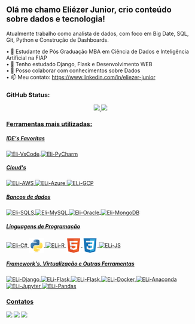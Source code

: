## Olá me chamo Eliézer Junior, crio conteúdo sobre dados e tecnologia!

Atualmente trabalho como analista de dados, com foco em Big Date, SQL, Git, Python e Construção de Dashboards.

• 🔭 Estudante de Pós Graduação MBA em Ciência de Dados e Inteligência Artificial na FIAP </br>
• 🌱 Tenho estudado Django, Flask e Desenvolvimento WEB </br>
• 🤔 Posso colaborar com conhecimentos sobre Dados </br>
• 📫 Meu contato: https://www.linkedin.com/in/eliezer-junior

### GitHub Status:
<div align="center">
  <a href="https://github.com/ersjunior">
  <img height="220em" src="https://github-readme-stats.vercel.app/api?username=ersjunior&show_icons=true&theme=github_dark&include_all_commits=true&count_private=true"/>
  <img height="220em" src="https://github-readme-stats.vercel.app/api/top-langs/?username=ersjunior&layout=compact&langs_count=7&theme=github_dark"/>
</div>

### Ferramentas mais utilizadas:
<div style="display: inline_block">

##### IDE's Favoritas
  <img align="center" alt="Eli-VsCode" height="40" width="40" src="https://cdn.jsdelivr.net/gh/devicons/devicon@latest/icons/vscode/vscode-original.svg">  
  <img align="center" alt="Eli-PyCharm" height="40" width="40" src="https://cdn.jsdelivr.net/gh/devicons/devicon@latest/icons/pycharm/pycharm-original.svg">  

##### Cloud's
  <img align="center" alt="ELi-AWS" height="40" width="40" src="https://cdn.jsdelivr.net/gh/devicons/devicon@latest/icons/amazonwebservices/amazonwebservices-original-wordmark.svg">  
  <img align="center" alt="ELi-Azure" height="40" width="40" src="https://cdn.jsdelivr.net/gh/devicons/devicon@latest/icons/azure/azure-original.svg">  
  <img align="center" alt="ELi-GCP" height="40" width="40" src="https://cdn.jsdelivr.net/gh/devicons/devicon@latest/icons/googlecloud/googlecloud-original.svg">  

##### Bancos de dados
  <img align="center" alt="Eli-SQLS" height="40" width="40" src="https://cdn.jsdelivr.net/gh/devicons/devicon@latest/icons/azuresqldatabase/azuresqldatabase-original.svg">  
  <img align="center" alt="Eli-MySQL" height="40" width="40" src="https://cdn.jsdelivr.net/gh/devicons/devicon@latest/icons/mysql/mysql-original.svg">  
  <img align="center" alt="Eli-Oracle" height="40" width="40" src="https://cdn.jsdelivr.net/gh/devicons/devicon@latest/icons/oracle/oracle-original.svg">  
  <img align="center" alt="Eli-MongoDB" height="40" width="40" src="https://cdn.jsdelivr.net/gh/devicons/devicon@latest/icons/mongodb/mongodb-original.svg">  

##### Linguagens de Programação
  <img align="center" alt="Eli-C#" height="40" width="40" src="https://cdn.jsdelivr.net/gh/devicons/devicon@latest/icons/csharp/csharp-original.svg">  
  <img align="center" alt="Eli-Python" height="40" width="40" src="https://raw.githubusercontent.com/devicons/devicon/master/icons/python/python-original.svg">  
  <img align="center" alt="ELi-R" height="40" width="40" src="https://cdn.jsdelivr.net/gh/devicons/devicon@latest/icons/r/r-original.svg">  
  <img align="center" alt="Eli-HTML" height="40" width="40" src="https://raw.githubusercontent.com/devicons/devicon/master/icons/html5/html5-original.svg">  
  <img align="center" alt="Eli-CSS" height="40" width="40" src="https://raw.githubusercontent.com/devicons/devicon/master/icons/css3/css3-original.svg">  
  <img align="center" alt="ELi-JS" height="40" width="40" src="https://cdn.jsdelivr.net/gh/devicons/devicon/icons/javascript/javascript-original.svg">  

##### Framework's, Virtualização e Outras Ferramentas
  <img align="center" alt="ELi-Django" height="40" width="40" src="https://cdn.jsdelivr.net/gh/devicons/devicon@latest/icons/django/django-plain.svg">  
  <img align="center" alt="ELi-Flask" height="40" width="40" src="https://cdn.jsdelivr.net/gh/devicons/devicon@latest/icons/flask/flask-original.svg">  
  <img align="center" alt="ELi-Flask" height="40" width="40" src="https://cdn.jsdelivr.net/gh/devicons/devicon@latest/icons/djangorest/djangorest-line.svg">  
  <img align="center" alt="ELi-Docker" height="40" width="40" src="https://cdn.jsdelivr.net/gh/devicons/devicon@latest/icons/docker/docker-original.svg">  
  <img align="center" alt="ELi-Anaconda" height="40" width="40" src="https://cdn.jsdelivr.net/gh/devicons/devicon@latest/icons/anaconda/anaconda-original.svg">  
  <img align="center" alt="ELi-Jupyter" height="40" width="40" src="https://cdn.jsdelivr.net/gh/devicons/devicon@latest/icons/jupyter/jupyter-original-wordmark.svg">  
  <img align="center" alt="ELi-Pandas" height="40" width="40" src="https://cdn.jsdelivr.net/gh/devicons/devicon@latest/icons/pandas/pandas-original-wordmark.svg">  
</div>
  
### Contatos
<div> 
  <a href="https://www.youtube.com/channel/UCrqOYKmd9drRGumTiqet8ow" target="_blank"><img src="https://img.shields.io/badge/YouTube-FF0000?style=for-the-badge&logo=youtube&logoColor=white" target="_blank"></a>
  <a href = "mailto:ersjunior@gmail.com"><img src="https://img.shields.io/badge/-outlook-%23333?style=for-the-badge&logo=gmail&logoColor=white" target="_blank"></a>
  <a href="https://www.linkedin.com/in/eliezer-junior/" target="_blank"><img src="https://img.shields.io/badge/-LinkedIn-%230077B5?style=for-the-badge&logo=linkedin&logoColor=white" target="_blank"></a> 
</div>
